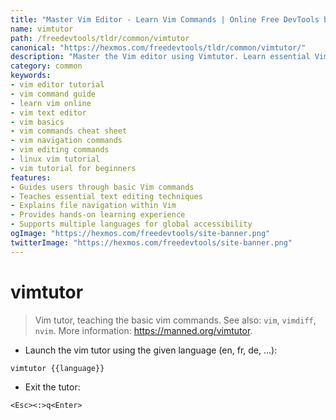```yaml
---
title: "Master Vim Editor - Learn Vim Commands | Online Free DevTools by Hexmos"
name: vimtutor
path: /freedevtools/tldr/common/vimtutor
canonical: "https://hexmos.com/freedevtools/tldr/common/vimtutor/"
description: "Master the Vim editor using Vimtutor. Learn essential Vim commands for efficient text editing and navigation. Free online tool, no registration required."
category: common
keywords:
- vim editor tutorial
- vim command guide
- learn vim online
- vim text editor
- vim basics
- vim commands cheat sheet
- vim navigation commands
- vim editing commands
- linux vim tutorial
- vim tutorial for beginners
features:
- Guides users through basic Vim commands
- Teaches essential text editing techniques
- Explains file navigation within Vim
- Provides hands-on learning experience
- Supports multiple languages for global accessibility
ogImage: "https://hexmos.com/freedevtools/site-banner.png"
twitterImage: "https://hexmos.com/freedevtools/site-banner.png"
---
```


# vimtutor

> Vim tutor, teaching the basic vim commands.
> See also: `vim`, `vimdiff`, `nvim`.
> More information: <https://manned.org/vimtutor>.

- Launch the vim tutor using the given language (en, fr, de, ...):

`vimtutor {{language}}`

- Exit the tutor:

`<Esc><:>q<Enter>`
